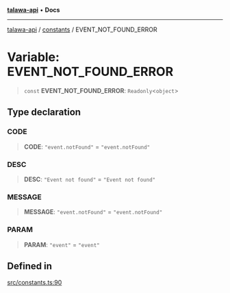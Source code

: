 [**talawa-api**](../../README.md) • **Docs**

***

[talawa-api](../../modules.md) / [constants](../README.md) / EVENT\_NOT\_FOUND\_ERROR

# Variable: EVENT\_NOT\_FOUND\_ERROR

> `const` **EVENT\_NOT\_FOUND\_ERROR**: `Readonly`\<`object`\>

## Type declaration

### CODE

> **CODE**: `"event.notFound"` = `"event.notFound"`

### DESC

> **DESC**: `"Event not found"` = `"Event not found"`

### MESSAGE

> **MESSAGE**: `"event.notFound"` = `"event.notFound"`

### PARAM

> **PARAM**: `"event"` = `"event"`

## Defined in

[src/constants.ts:90](https://github.com/PalisadoesFoundation/talawa-api/blob/3bacbf38707ebd3e3e5f1bc5b4cc7aa3b2adc169/src/constants.ts#L90)

